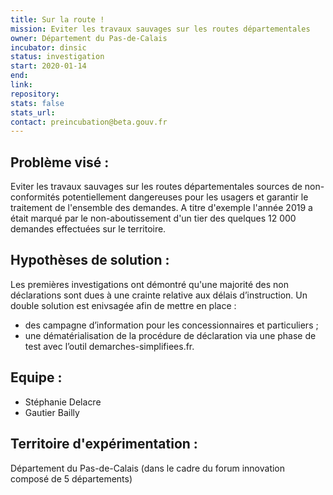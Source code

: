 ```yaml
---
title: Sur la route !
mission: Eviter les travaux sauvages sur les routes départementales
owner: Département du Pas-de-Calais
incubator: dinsic 
status: investigation
start: 2020-01-14
end: 
link:
repository: 
stats: false 
stats_url: 
contact: preincubation@beta.gouv.fr
---
```


## Problème visé :
Eviter les travaux sauvages sur les routes départementales sources de non-conformités potentiellement dangereuses pour les usagers et garantir le traitement de l'ensemble des demandes.
A titre d'exemple l'année 2019 a était marqué par le non-aboutissement d'un tier des quelques 12 000 demandes effectuées sur le territoire.

## Hypothèses de solution : 
Les premières investigations ont démontré qu'une majorité des non déclarations sont dues à une crainte relative aux délais d’instruction.
Un double solution est enivsagée afin de mettre en place : 
- des campagne d’information pour les concessionnaires et particuliers ;
- une dématérialisation de la procédure de déclaration via une phase de test avec l’outil demarches-simplifiees.fr.

## Equipe : 
- Stéphanie Delacre
- Gautier Bailly

## Territoire d'expérimentation : 
Département du Pas-de-Calais (dans le cadre du forum innovation composé de 5 départements)
